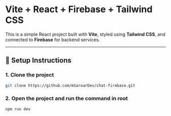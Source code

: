 # Vite + React + Firebase + Tailwind CSS

This is a simple React project built with **Vite**, styled using **Tailwind CSS**, and connected to **Firebase** for backend services.

---

## 🚀 Setup Instructions

### 1. Clone the project
```bash
git clone https://github.com/mSaroarDev/chat-firebase.git
```

### 2. Open the project and run the command in root
```bash
npm run dev
```
